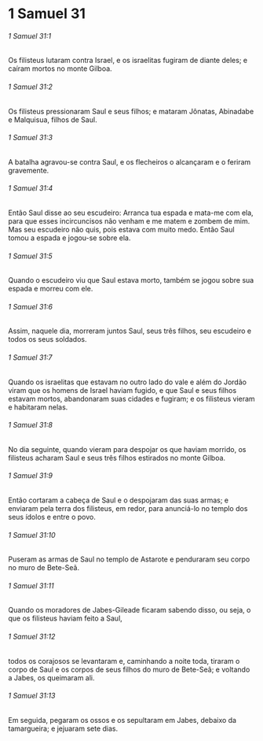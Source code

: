 # 1 Samuel 31

###### 1 Samuel 31:1

Os filisteus lutaram contra Israel, e os israelitas fugiram de diante deles; e caíram mortos no monte Gilboa.

###### 1 Samuel 31:2

Os filisteus pressionaram Saul e seus filhos; e mataram Jônatas, Abinadabe e Malquisua, filhos de Saul.

###### 1 Samuel 31:3

A batalha agravou-se contra Saul, e os flecheiros o alcançaram e o feriram gravemente.

###### 1 Samuel 31:4

Então Saul disse ao seu escudeiro: Arranca tua espada e mata-me com ela, para que esses incircuncisos não venham e me matem e zombem de mim. Mas seu escudeiro não quis, pois estava com muito medo. Então Saul tomou a espada e jogou-se sobre ela.

###### 1 Samuel 31:5

Quando o escudeiro viu que Saul estava morto, também se jogou sobre sua espada e morreu com ele.

###### 1 Samuel 31:6

Assim, naquele dia, morreram juntos Saul, seus três filhos, seu escudeiro e todos os seus soldados.

###### 1 Samuel 31:7

Quando os israelitas que estavam no outro lado do vale e além do Jordão viram que os homens de Israel haviam fugido, e que Saul e seus filhos estavam mortos, abandonaram suas cidades e fugiram; e os filisteus vieram e habitaram nelas.

###### 1 Samuel 31:8

No dia seguinte, quando vieram para despojar os que haviam morrido, os filisteus acharam Saul e seus três filhos estirados no monte Gilboa.

###### 1 Samuel 31:9

Então cortaram a cabeça de Saul e o despojaram das suas armas; e enviaram pela terra dos filisteus, em redor, para anunciá-lo no templo dos seus ídolos e entre o povo.

###### 1 Samuel 31:10

Puseram as armas de Saul no templo de Astarote e penduraram seu corpo no muro de Bete-Seã.

###### 1 Samuel 31:11

Quando os moradores de Jabes-Gileade ficaram sabendo disso, ou seja, o que os filisteus haviam feito a Saul,

###### 1 Samuel 31:12

todos os corajosos se levantaram e, caminhando a noite toda, tiraram o corpo de Saul e os corpos de seus filhos do muro de Bete-Seã; e voltando a Jabes, os queimaram ali.

###### 1 Samuel 31:13

Em seguida, pegaram os ossos e os sepultaram em Jabes, debaixo da tamargueira; e jejuaram sete dias.

